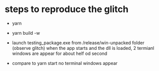 # steps to reproduce the glitch

- yarn
- yarn build -w
- launch testing_package.exe from /release/win-unpacked folder 
(observe glitch) when the app starts and the dll is loaded, 2 termianl windows are appear for about helf od second

- compare to yarn start
no terminal windows appear
